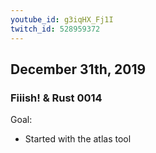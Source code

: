 ```yaml
---
youtube_id: g3iqHX_Fj1I
twitch_id: 528959372
---
```


## December 31th, 2019
### Fiiish! & Rust 0014
Goal:
- Started with the atlas tool


